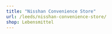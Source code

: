 ```yaml
---
title: "Nisshan Convenience Store"
url: /leeds/nisshan-convenience-store/
shop: Lebensmittel
---
```

